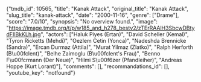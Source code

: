 {"tmdb_id": 10565, "title": "Kanak Attack", "original_title": "Kanak Attack", "slug_title": "kanak-attack", "date": "2000-11-16", "genre": ["Drame"], "score": "7.0/10", "synopsis": "No overview found.", "image": "https://image.tmdb.org/t/p/w185_and_h278_bestv2/zTErRAAlH3SbcwDBtydFIlBkKLh.jpg", "actors": ["Haluk Piyes (Ertan)", "David Scheller (Kemal)", "Tyron Ricketts (Mehdi)", "Oezlem Cetin (Yonca)", "Nadeshda Brennicke (Sandra)", "Ercan Durmaz (Attila)", "Murat Yilmaz (Zlatko)", "Ralph Herforth (B\u00fclent)", "Belhe Zaimoglu (B\u00fclent's Frau)", "Benno F\u00fcrmann (Der Neue)", "Hilmi S\u00f6zer (Pfandleiher)", "Andreas Hoppe (Kurt Lorant)"], "comments": [], "recommandations_id": [], "youtube_key": "notfound"}